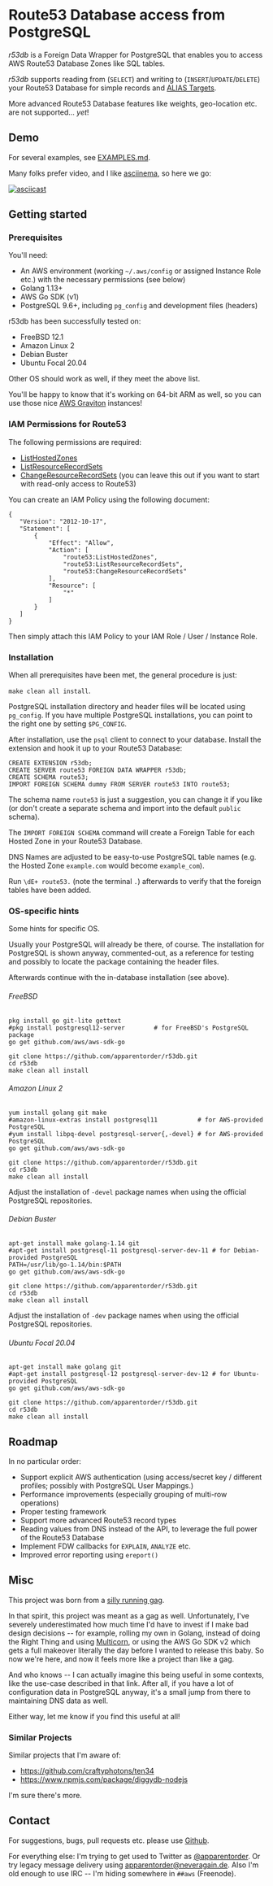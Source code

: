 # Route53 Database access from PostgreSQL

*r53db* is a Foreign Data Wrapper for PostgreSQL that enables you to access AWS Route53 Database
Zones like SQL tables.

*r53db* supports reading from (`SELECT`) and writing to (`INSERT`/`UPDATE`/`DELETE`) your Route53
Database for simple records and [ALIAS Targets](https://docs.aws.amazon.com/Route53/latest/DeveloperGuide/resource-record-sets-choosing-alias-non-alias.html).

More advanced Route53 Database features like weights, geo-location etc. are not supported... *yet*!

## Demo

For several examples, see [EXAMPLES.md](EXAMPLES.md).

Many folks prefer video, and I like [asciinema](https://asciinema.org), so here we go:

[![asciicast](https://asciinema.org/a/RqO7mJeY7UgTTgJN68i7iTAyP.svg)](https://asciinema.org/a/RqO7mJeY7UgTTgJN68i7iTAyP?speed=2)

## Getting started

### Prerequisites

You'll need:

- An AWS environment (working `~/.aws/config` or assigned Instance Role etc.) with the necessary
  permissions (see below)
- Golang 1.13+
- AWS Go SDK (v1)
- PostgreSQL 9.6+, including `pg_config` and development files (headers)

r53db has been successfully tested on:

- FreeBSD 12.1
- Amazon Linux 2
- Debian Buster
- Ubuntu Focal 20.04

Other OS should work as well, if they meet the above list.

You'll be happy to know that it's working on 64-bit ARM as well, so you can use those nice
[AWS Graviton](https://aws.amazon.com/ec2/graviton/) instances!

### IAM Permissions for Route53

The following permissions are required:

- [ListHostedZones](https://docs.aws.amazon.com/Route53/latest/APIReference/API_ListHostedZones.html)
- [ListResourceRecordSets](https://docs.aws.amazon.com/Route53/latest/APIReference/API_ListResourceRecordSets.html)
- [ChangeResourceRecordSets](https://docs.aws.amazon.com/Route53/latest/APIReference/API_ChangeResourceRecordSets.html)
  (you can leave this out if you want to start with read-only access to Route53)


 You can create an IAM Policy using the following document:
 ```
{
    "Version": "2012-10-17",
    "Statement": [
        {
            "Effect": "Allow",
            "Action": [
                "route53:ListHostedZones",
                "route53:ListResourceRecordSets",
                "route53:ChangeResourceRecordSets"
            ],
            "Resource": [
                "*"
            ]
        }
    ]
}
 ```

Then simply attach this IAM Policy to your IAM Role / User / Instance Role.

### Installation

When all prerequisites have been met, the general procedure is just:

`make clean all install`.

PostgreSQL installation directory and header files will be located using `pg_config`. If you have multiple
PostgreSQL installations, you can point to the right one by setting `$PG_CONFIG`.

After installation, use the `psql` client to connect to your database. Install the extension and hook
it up to your Route53 Database:

```
CREATE EXTENSION r53db;
CREATE SERVER route53 FOREIGN DATA WRAPPER r53db;
CREATE SCHEMA route53;
IMPORT FOREIGN SCHEMA dummy FROM SERVER route53 INTO route53;
```

The schema name `route53` is just a suggestion, you can change it if you like (or don't create a separate
schema and import into the default  `public` schema).

The `IMPORT FOREIGN SCHEMA` command will create a Foreign Table for each Hosted Zone in your Route53 Database.

DNS Names are adjusted to be easy-to-use PostgreSQL table names (e.g. the Hosted Zone `example.com` would
become `example_com`).

Run `\dE+ route53.` (note the terminal `.`) afterwards to verify that the foreign tables have been added.

### OS-specific hints

Some hints for specific OS.

Usually your PostgreSQL will already be there, of course. The installation for PostgreSQL is shown anyway,
commented-out, as a reference for testing and possibly to locate the package containing the header files.

Afterwards continue with the in-database installation (see above).

###### FreeBSD

```
pkg install go git-lite gettext
#pkg install postgresql12-server        # for FreeBSD's PostgreSQL package
go get github.com/aws/aws-sdk-go

git clone https://github.com/apparentorder/r53db.git
cd r53db
make clean all install
```

###### Amazon Linux 2

```
yum install golang git make
#amazon-linux-extras install postgresql11           # for AWS-provided PostgreSQL
#yum install libpq-devel postgresql-server{,-devel} # for AWS-provided PostgreSQL
go get github.com/aws/aws-sdk-go

git clone https://github.com/apparentorder/r53db.git
cd r53db
make clean all install
```

Adjust the installation of `-devel` package names when using the official PostgreSQL repositories.

###### Debian Buster

```
apt-get install make golang-1.14 git
#apt-get install postgresql-11 postgresql-server-dev-11 # for Debian-provided PostgreSQL
PATH=/usr/lib/go-1.14/bin:$PATH
go get github.com/aws/aws-sdk-go

git clone https://github.com/apparentorder/r53db.git
cd r53db
make clean all install
```

Adjust the installation of `-dev` package names when using the official PostgreSQL repositories.

###### Ubuntu Focal 20.04

```
apt-get install make golang git
#apt-get install postgresql-12 postgresql-server-dev-12 # for Ubuntu-provided PostgreSQL
go get github.com/aws/aws-sdk-go

git clone https://github.com/apparentorder/r53db.git
cd r53db
make clean all install
```

## Roadmap

In no particular order:

- Support explicit AWS authentication (using access/secret key / different profiles; possibly with PostgreSQL User Mappings.)
- Performance improvements (especially grouping of multi-row operations)
- Proper testing framework
- Support more advanced Route53 record types
- Reading values from DNS instead of the API, to leverage the full power of the Route53 Database
- Implement FDW callbacks for `EXPLAIN`, `ANALYZE` etc.
- Improved error reporting using `ereport()`

## Misc

This project was born from a [silly running gag](https://www.lastweekinaws.com/podcast/aws-morning-brief/whiteboard-confessional-route-53-db/).

In that spirit, this project was meant as a gag as well. Unfortunately, I've severely underestimated
how much time I'd have to invest if I make bad design decisions -- for example, rolling my own in Golang,
instead of doing the Right Thing and using [Multicorn](https://multicorn.org), or using the AWS Go SDK v2
which gets a full makeover literally the day before I wanted to release this baby.
So now we're here, and now it feels more like a project than like a gag.

And who knows -- I can actually imagine this being useful in some contexts, like the use-case described
in that link. After all, if you have a lot of configuration data in PostgreSQL anyway, it's a small
jump from there to maintaining DNS data as well.

Either way, let me know if you find this useful at all!

### Similar Projects

Similar projects that I'm aware of:

- https://github.com/craftyphotons/ten34
- https://www.npmjs.com/package/diggydb-nodejs

I'm sure there's more.

## Contact

For suggestions, bugs, pull requests etc. please use [Github](https://github.com/apparentorder/r53db).

For everything else: I'm trying to get used to Twitter as [@apparentorder](https://twitter.com/apparentorder).
Or try legacy message delivery using apparentorder@neveragain.de.
Also I'm old enough to use IRC -- I'm hiding somewhere in `##aws` (Freenode).

